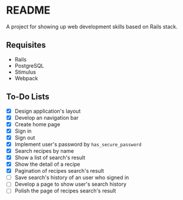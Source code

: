# README

A project for showing up web development skills based on Rails stack.

## Requisites

* Rails
* PostgreSQL
* Stimulus
* Webpack

## To-Do Lists

- [x] Design application's layout
- [x] Develop an navigation bar
- [x] Create home page
- [x] Sign in
- [x] Sign out
- [x] Implement user's password by `has_secure_password`
- [x] Search recipes by name
- [x] Show a list of search's result
- [x] Show the detail of a recipe
- [x] Pagination of recipes search's result
- [ ] Save search's history of an user who signed in
- [ ] Develop a page to show user's search history
- [ ] Polish the page of recipes search's result
